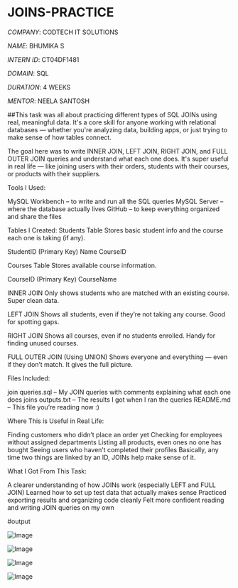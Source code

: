 # JOINS-PRACTICE

*COMPANY*: CODTECH IT SOLUTIONS

*NAME*: BHUMIKA S

*INTERN ID*: CT04DF1481

*DOMAIN*: SQL

*DURATION*: 4 WEEKS

*MENTOR*: NEELA SANTOSH

##This task was all about practicing different types of SQL JOINs using real, meaningful data. It's a core skill for anyone working with relational databases — whether you're analyzing data, building apps, or just trying to make sense of how tables connect.

The goal here was to write INNER JOIN, LEFT JOIN, RIGHT JOIN, and FULL OUTER JOIN queries and understand what each one does. It's super useful in real life — like joining users with their orders, students with their courses, or products with their suppliers.

Tools I Used:

MySQL Workbench – to write and run all the SQL queries
MySQL Server – where the database actually lives
GitHub – to keep everything organized and share the files

Tables I Created:
Students Table
Stores basic student info and the course each one is taking (if any).

StudentID (Primary Key)
Name
CourseID

Courses Table
Stores available course information.

CourseID (Primary Key)
CourseName

INNER JOIN
Only shows students who are matched with an existing course. Super clean data.

LEFT JOIN
Shows all students, even if they’re not taking any course. Good for spotting gaps.

RIGHT JOIN
Shows all courses, even if no students enrolled. Handy for finding unused courses.

FULL OUTER JOIN (Using UNION)
Shows everyone and everything — even if they don’t match. It gives the full picture.

Files Included:

join queries.sql – My JOIN queries with comments explaining what each one does
joins outputs.txt – The results I got when I ran the queries
README.md – This file you’re reading now :)

Where This is Useful in Real Life:

Finding customers who didn’t place an order yet
Checking for employees without assigned departments
Listing all products, even ones no one has bought
Seeing users who haven’t completed their profiles
Basically, any time two things are linked by an ID, JOINs help make sense of it.

What I Got From This Task:

A clearer understanding of how JOINs work (especially LEFT and FULL JOIN)
Learned how to set up test data that actually makes sense
Practiced exporting results and organizing code cleanly
Felt more confident reading and writing JOIN queries on my own

#output

![Image](https://github.com/user-attachments/assets/aabd8430-abee-4a40-ad3e-c44dfc4dbef6)

![Image](https://github.com/user-attachments/assets/a6d5fcf3-7b72-43ea-8831-3899872022c4)

![Image](https://github.com/user-attachments/assets/9d12b18c-3ded-414d-ba0e-3b75690adbf5)

![Image](https://github.com/user-attachments/assets/b14c2310-69bd-41eb-a19c-247a860cc3b3)
